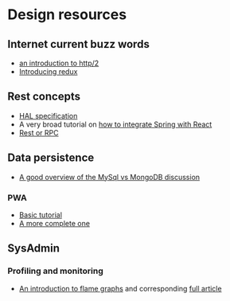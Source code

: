 # Design resources

## Internet current buzz words
 - [an introduction to http/2](https://developers.google.com/web/fundamentals/performance/http2/) 
 - [Introducing redux](https://blog.andyet.com/2015/08/06/what-the-flux-lets-redux/)

## Rest concepts 
- [HAL specification](http://stateless.co/hal_specification.html)
- A very broad tutorial on [how to integrate Spring with React](https://spring.io/guides/tutorials/react-and-spring-data-rest/)
- [Rest or RPC](http://etherealbits.com/2012/12/debunking-the-myths-of-rpc-rest/) 

## Data persistence
 - [A good overview of the MySql vs MongoDB discussion](https://www.upguard.com/articles/mysql-vs-mongodb)
 
### PWA ###
- [Basic tutorial](https://codebrahma.com/building-progressive-web-app-react/)
- [A more complete one](https://medium.com/@addyosmani/progressive-web-apps-with-react-js-part-i-introduction-50679aef2b12)

## SysAdmin

### Profiling and monitoring
- [An introduction to flame graphs](http://www.brendangregg.com/flamegraphs.html) and corresponding [full article](http://queue.acm.org/detail.cfm?id=2927301)